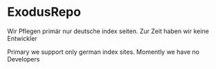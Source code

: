 # ExodusRepo
Wir Pflegen primär nur deutsche index seiten. Zur Zeit haben wir keine Entwickler

Primary we support only german index sites. Momently we have no Developers
